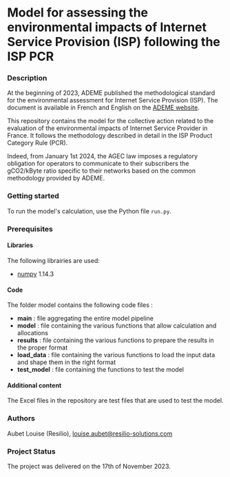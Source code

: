 # Model for assessing the environmental impacts of Internet Service Provision (ISP) following the ISP PCR

### Description

At the beginning of 2023, ADEME published the methodological standard for the environmental assessment for Internet Service Provision (ISP). The document is available in French and English on the [ADEME website](https://librairie.ademe.fr/produire-autrement/6008-principes-generaux-pour-l-affichage-environnemental-des-produits-de-grande-consommation.html).

This repository contains the model for the collective action related to the evaluation of the environmental impacts of Internet Service Provider in France. It follows the methodology described in detail in the ISP Product Category Rule (PCR).

Indeed, from January 1st 2024, the AGEC law imposes a regulatory obligation for operators to communicate to their subscribers the gCO2/kByte ratio specific to their networks based on the common methodology provided by ADEME.

### Getting started

To run the model's calculation, use the Python file `run.py`. 

### Prerequisites

#### Libraries
The following librairies are used:
* [numpy](http://www.numpy.org/) 1.14.3

#### Code

The folder model contains the following code files :
- **main** : file aggregating the entire model pipeline
- **model** : file containing the various functions that allow calculation and allocations
- **results** : file containing the various functions to prepare the results in the proper format
- **load_data** : file containing the various functions to load the input data and shape them in the right format
- **test_model** : file containing the functions to test the model

#### Additional content

The Excel files in the repository are test files that are used to test the model.

### Authors

Aubet Louise (Resilio), louise.aubet@resilio-solutions.com

### Project Status

The project was delivered on the 17th of November 2023.
